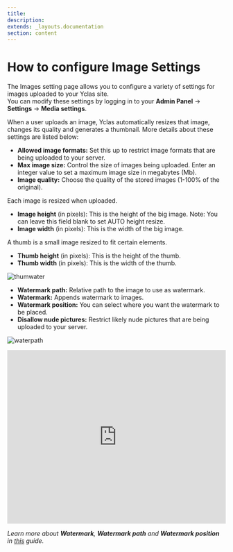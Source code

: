 ```yaml
---
title:
description:
extends: _layouts.documentation
section: content
---
```


# How to configure Image Settings

The Images setting page allows you to configure a variety of settings for images uploaded to your Yclas site.  
You can modify these settings by logging in to your **Admin Panel** ->  **Settings**  ->  **Media settings**.

When a user uploads an image, Yclas automatically resizes that image, changes its quality and generates a thumbnail. More details about these settings are listed below:

-   **Allowed image formats:**  Set this up to restrict image formats that are being uploaded to your server.
-   **Max image size:**  Control the size of images being uploaded. Enter an integer value to set a maximum image size in megabytes (Mb).
-   **Image quality:**  Choose the quality of the stored images (1-100% of the original).

Each image is resized when uploaded.

-   **Image height**  (in pixels): This is the height of the big image. Note: You can leave this field blank to set AUTO height resize.
-   **Image width**  (in pixels): This is the width of the big image.

A thumb is a small image resized to fit certain elements.

-   **Thumb height**  (in pixels): This is the height of the thumb.
-   **Thumb width**  (in pixels): This is the width of the thumb.

![thumwater](https://raw.githubusercontent.com/yclas/guides/master/images/thumbwater.png)


-   **Watermark path:**  Relative path to the image to use as watermark.
-   **Watermark:**  Appends watermark to images.
-   **Watermark position:**  You can select where you want the watermark to be placed.
-   **Disallow nude pictures:**  Restrict likely nude pictures that are being uploaded to your server.
    
 ![waterpath](https://raw.githubusercontent.com/yclas/guides/master/images/watermakrpath.png)   
 
 
<iframe width="100%" height="400px" src="https://www.youtube.com/embed/sIZS11AzmjA" title="Yclas video" frameborder="0" allow="accelerometer; autoplay; clipboard-write; encrypted-media; gyroscope; picture-in-picture" allowfullscreen></iframe>
 
    
*Learn more about  **Watermark**,  **Watermark path**  and  **Watermark position**  in  _[this](media-settings-add-watermark)_  guide.*


